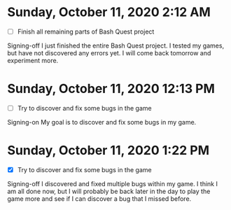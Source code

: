 # Sunday, October 11, 2020 2:12 AM
- [ ] Finish all remaining parts of Bash Quest project

Signing-off I just finished the entire Bash Quest project. I tested my games, but have not discovered any errors yet. I will come back tomorrow and experiment more. 

# Sunday, October 11, 2020 12:13 PM
- [ ] Try to discover and fix some bugs in the game

Signing-on My goal is to discover and fix some bugs in my game.

# Sunday, October 11, 2020 1:22 PM
- [X] Try to discover and fix some bugs in the game

Signing-off I discovered and fixed multiple bugs within my game. I think I am all done now, but I will probably be back later in the day to play the game more and see if I can discover a bug that I missed before. 

